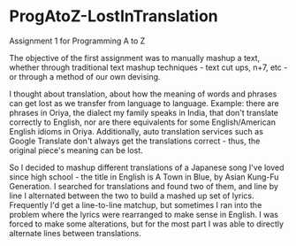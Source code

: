 # ProgAtoZ-LostInTranslation
Assignment 1 for Programming A to Z

The objective of the first assignment was to manually mashup a text, whether through traditional text mashup techniques - text cut ups, n+7, etc - or through a method of our own devising. 

I thought about translation, about how the meaning of words and phrases can get lost as we transfer from language to language. Example: there are phrases in Oriya, the dialect my family speaks in India, that don't translate correctly to English, nor are there equivalents for some English/American English idioms in Oriya. Additionally, auto translation services such as Google Translate don't always get the translations correct - thus, the original piece's meaning can be lost. 

So I decided to mashup different translations of a Japanese song I've loved since high school - the title in English is A Town in Blue, by Asian Kung-Fu Generation. I searched for translations and found two of them, and line by line I alternated between the two to build a mashed up set of lyrics. Frequently I'd get a line-to-line matchup, but sometimes I ran into the problem where the lyrics were rearranged to make sense in English. I was forced to make some alterations, but for the most part I was able to directly alternate lines between translations. 
